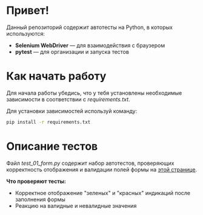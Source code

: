 # Привет!
Данный репозиторий содержит автотесты на Python, в которых используются:
- **Selenium WebDriver** — для взаимодействия с браузером
- **pytest** — для организации и запуска тестов
# Как начать работу
Для начала работы убедись, что у тебя установлены необходимые зависимости в соответствии с *requirements.txt*.

Для установки зависимостей используй команду:
```bash
pip install -r requirements.txt
```
# Описание тестов
Файл *test_01_form.py* содержит набор автотестов, проверяющих корректность отображения и валидации полей формы на [этой странице](https://bonigarcia.dev/selenium-webdriver-java/data-types.html).

**Что проверяют тесты:**
- Корректное отображение "зеленых" и "красных" индикаций после заполнения формы
- Реакцию на валидные и невалидные значения
